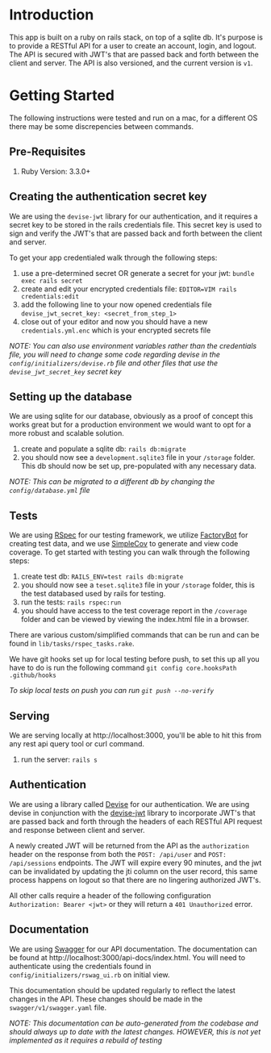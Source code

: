 # Introduction
This app is built on a ruby on rails stack, on top of a sqlite db. It's purpose is to provide a RESTful API for a user to create an account, login, and logout. The API is secured with JWT's that are passed back and forth between the client and server. The API is also versioned, and the current version is `v1`.

# Getting Started
The following instructions were tested and run on a mac, for a different OS there may be some discrepencies between commands.

## Pre-Requisites
1. Ruby Version: 3.3.0+

## Creating the authentication secret key
We are using the `devise-jwt` library for our authentication, and it requires a secret key to be stored in the rails credentials file. This secret key is used to sign and verify the JWT's that are passed back and forth between the client and server.

To get your app credentialed walk through the following steps:

1. use a pre-determined secret OR generate a secret for your jwt: `bundle exec rails secret`
2. create and edit your encrypted credentials file: `EDITOR=VIM rails credentials:edit`
3. add the following line to your now opened credentials file `devise_jwt_secret_key: <secret_from_step_1>`
4. close out of your editor and now you should have a new `credentials.yml.enc` which is your encrypted secrets file

_NOTE: You can also use environment variables rather than the credentials file, you will need to change some code regarding devise in the `config/initializers/devise.rb` file and other files that use the  `devise_jwt_secret_key` secret key_

## Setting up the database
We are using sqlite for our database, obviously as a proof of concept this works great but for a production environment we would want to opt for a more robust and scalable solution.

1. create and populate a sqlite db: `rails db:migrate`
2. you should now see a `development.sqlite3` file in your `/storage` folder. This db should now be set up, pre-populated with any necessary data.

_NOTE: This can be migrated to a different db by changing the `config/database.yml` file_

## Tests
We are using [RSpec](https://github.com/rspec/rspec-rails) for our testing framework, we utilize [FactoryBot](https://github.com/thoughtbot/factory_bot) for creating test data, and we use [SimpleCov](https://github.com/simplecov-ruby/simplecov) to generate and view code coverage. To get started with testing you can walk through the following steps:

1. create test db: `RAILS_ENV=test rails db:migrate`
2. you should now see a `teset.sqlite3` file in your `/storage` folder, this is the test databased used by rails for testing.
3. run the tests: `rails rspec:run`
4. you should have access to the test coverage report in the `/coverage` folder and can be viewed by viewing the index.html file in a browser.

There are various custom/simplified commands that can be run and can be found in `lib/tasks/rspec_tasks.rake`.

We have git hooks set up for local testing before push, to set this up all you have to do is run the following command `git config core.hooksPath .github/hooks`

_To skip local tests on push you can run `git push --no-verify`_


## Serving
We are serving locally at http://localhost:3000, you'll be able to hit this from any rest api query tool or curl command.

1. run the server: `rails s`

## Authentication
We are using a library called [Devise](https://github.com/heartcombo/devise) for our authentication. We are using devise in conjunction with the [devise-jwt](https://github.com/waiting-for-dev/devise-jwt) library to incorporate JWT's that are passed back and forth through the headers of each RESTful API request and response between client and server.

A newly created JWT will be returned from the API as the `authorization` header on the response from both the `POST: /api/user` and `POST: /api/sessions` endpoints. The JWT will expire every 90 minutes, and the jwt can be invalidated by updating the jti column on the user record, this same process happens on logout so that there are no lingering authorized JWT's.

All other calls require a header of the following configuration `Authorization: Bearer <jwt>` or they will return a `401 Unauthorized` error.

## Documentation
We are using [Swagger](https://swagger.io/) for our API documentation. The documentation can be found at http://localhost:3000/api-docs/index.html. You will need to authenticate using the credentials found in `config/initializers/rswag_ui.rb` on initial view.

This documentation should be updated regularly to reflect the latest changes in the API. These changes should be made in the `swagger/v1/swagger.yaml` file.

_NOTE: This documentation can be auto-generated from the codebase and should always up to date with the latest changes. HOWEVER, this is not yet implemented as it requires a rebuild of testing_



